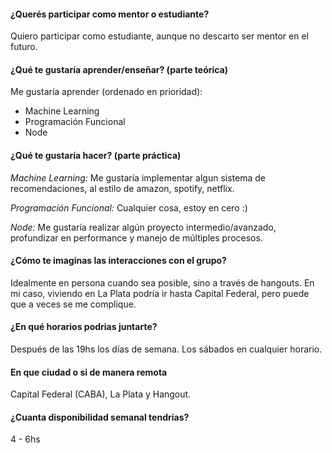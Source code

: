 #### ¿Querés participar como mentor o estudiante?
Quiero participar como estudiante, aunque no descarto ser mentor en el futuro.

#### ¿Qué te gustaría aprender/enseñar? (parte teórica)
Me gustaría aprender (ordenado en prioridad):
- Machine Learning
- Programación Funcional
- Node

#### ¿Qué te gustaría hacer? (parte práctica)
*Machine Learning:* Me gustaría implementar algun sistema de recomendaciones, al estilo de amazon, spotify, netflix.

*Programación Funcional:* Cualquier cosa, estoy en cero :)

*Node:* Me gustaría realizar algún proyecto intermedio/avanzado, profundizar en performance y manejo de múltiples procesos. 

#### ¿Cómo te imaginas las interacciones con el grupo?
Idealmente en persona cuando sea posible, sino a través de hangouts. En mi caso, viviendo en La Plata podría ir hasta Capital Federal, pero puede que a veces se me complique.

#### ¿En qué horarios podrias juntarte?
Después de las 19hs los días de semana. Los sábados en cualquier horario.

#### En que ciudad o si de manera remota
Capital Federal (CABA), La Plata y Hangout.

#### ¿Cuanta disponibilidad semanal tendrías?
4 - 6hs
